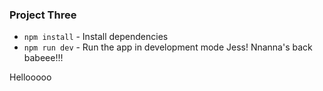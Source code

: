 ### Project Three

* `npm install` - Install dependencies
* `npm run dev` - Run the app in development mode
Jess!
Nnanna's back babeee!!!


Hellooooo 
